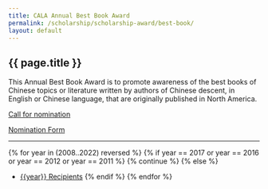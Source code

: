 ```yaml
---
title: CALA Annual Best Book Award
permalink: /scholarship/scholarship-award/best-book/
layout: default
---
```


## {{ page.title }}

This Annual Best Book Award is to promote awareness of the best books of Chinese topics or literature written by authors of Chinese descent, in English or Chinese language, that are originally published in North America.

[Call for nomination]()

[Nomination Form]()

---

{% for year in (2008..2022) reversed %}
    {% if year == 2017 or year == 2016 or year == 2012 or year == 2011 %}
        {% continue %}
    {% else %}
+ [{{year}} Recipients](/scholarship/scholarship-award/best-book/{{year}}/)
    {% endif %}
{% endfor %}